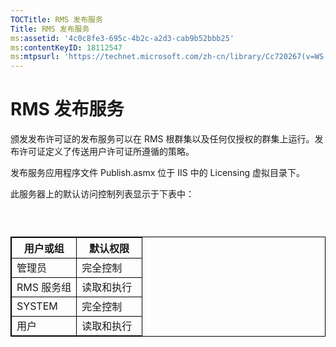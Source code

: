 ```yaml
---
TOCTitle: RMS 发布服务
Title: RMS 发布服务
ms:assetid: '4c0c8fe3-695c-4b2c-a2d3-cab9b52bbb25'
ms:contentKeyID: 18112547
ms:mtpsurl: 'https://technet.microsoft.com/zh-cn/library/Cc720267(v=WS.10)'
---
```


RMS 发布服务
============

颁发发布许可证的发布服务可以在 RMS 根群集以及任何仅授权的群集上运行。发布许可证定义了传送用户许可证所遵循的策略。

发布服务应用程序文件 Publish.asmx 位于 IIS 中的 Licensing 虚拟目录下。

此服务器上的默认访问控制列表显示于下表中：

###  

 
<p></p>

<table style="border:1px solid black;">
<colgroup>
<col width="50%" />
<col width="50%" />
</colgroup>
<thead>
<tr class="header">
<th style="border:1px solid black;" >用户或组</th>
<th style="border:1px solid black;" >默认权限</th>
</tr>
</thead>
<tbody>
<tr class="odd">
<td style="border:1px solid black;">管理员</td>
<td style="border:1px solid black;">完全控制</td>
</tr>
<tr class="even">
<td style="border:1px solid black;">RMS 服务组</td>
<td style="border:1px solid black;">读取和执行</td>
</tr>
<tr class="odd">
<td style="border:1px solid black;">SYSTEM</td>
<td style="border:1px solid black;">完全控制</td>
</tr>
<tr class="even">
<td style="border:1px solid black;">用户</td>
<td style="border:1px solid black;">读取和执行</td>
</tr>
</tbody>
</table>

<p></p>

